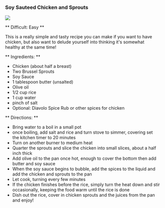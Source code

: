 ### Soy Sauteed Chicken and Sprouts

<img src="/images/cooking/soy-chicken-sprouts.jpg">

** Difficult: Easy ** 

This is a really simple and tasty recipe you can make if you want to have chicken, but also want to delude yourself into thinking it's somewhat healthy at the same time! 

** Ingredients: ** 

- Chicken (about half a breast)
- Two Brussel Sprouts
- Soy Sauce
- 1 tablespoon butter (unsalted)
- Olive oil
- 1/2 cup rice
- 1 cup water
- pinch of salt
- Optional: Diavolo Spice Rub or other spices for chicken

** Directions: ** 

- Bring water to a boil in a small pot 
- once boiling, add salt and rice and turn stove to simmer, covering set the kitchen timer to 20 minutes
- Turn on another burner to medium heat 
- Quarter the sprouts and slice the chicken into small slices, about a half inch thick
- Add olive oil to the pan once hot, enough to cover the bottom then add butter and soy sauce
- When the soy sauce begins to bubble, add the spices to the liquid and add the chicken and sprouts to the pan 
- Let cook, turning every few minutes
- If the chicken finishes before the rice, simply turn the heat down and stir occasionally, keeping the food warm until the rice is done
- Dish out the rice, cover in chicken sprouts and the juices from the pan and enjoy! 